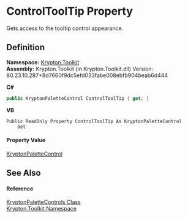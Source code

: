 # ControlToolTip Property


Gets access to the tooltip control appearance.



## Definition
**Namespace:** <a href="79d2eac2-21f4-54ff-7552-b20c33c30600.md">Krypton.Toolkit</a>  
**Assembly:** Krypton.Toolkit (in Krypton.Toolkit.dll) Version: 80.23.10.287+8d7660f9dc5efd033fabe008ebfb904beab6d444

**C#**
``` C#
public KryptonPaletteControl ControlToolTip { get; }
```
**VB**
``` VB
Public ReadOnly Property ControlToolTip As KryptonPaletteControl
	Get
```



#### Property Value
<a href="d65f4c5d-a4cb-6e58-ced0-2fe349dc06a1.md">KryptonPaletteControl</a>

## See Also


#### Reference
<a href="c6060a87-4f4d-19da-cf99-b3bc37e08143.md">KryptonPaletteControls Class</a>  
<a href="79d2eac2-21f4-54ff-7552-b20c33c30600.md">Krypton.Toolkit Namespace</a>  
